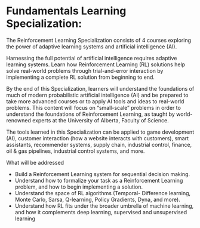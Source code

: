 # Fundamentals Learning Specialization:

The Reinforcement Learning Specialization consists of 4 courses exploring the power of adaptive learning systems and artificial intelligence (AI).

Harnessing the full potential of artificial intelligence requires adaptive learning systems. Learn how Reinforcement Learning (RL) solutions help solve real-world problems through trial-and-error interaction by implementing a complete RL solution from beginning to end.

By the end of this Specialization, learners will understand the foundations of much of modern probabilistic artificial intelligence (AI) and be prepared to take more advanced courses or to apply AI tools and ideas to real-world problems. This content will focus on “small-scale” problems in order to understand the foundations of Reinforcement Learning, as taught by world-renowned experts at the University of Alberta, Faculty of Science.

The tools learned in this Specialization can be applied to game development (AI), customer interaction (how a website interacts with customers), smart assistants, recommender systems, supply chain, industrial control, finance, oil & gas pipelines, industrial control systems, and more.

What will be addressed 
- Build a Reinforcement Learning system for sequential decision making.
- Understand how to formalize your task as a Reinforcement Learning problem, and how to begin implementing a solution. 
- Understand the space of RL algorithms (Temporal- Difference learning, Monte Carlo, Sarsa, Q-learning, Policy Gradients, Dyna, and more).
- Understand how RL fits under the broader umbrella of machine learning, and how it complements deep learning, supervised and unsupervised learning  